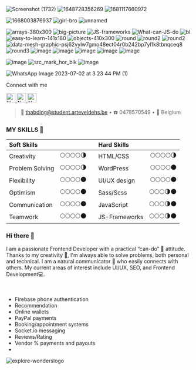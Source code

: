 
![Screenshot (1732)](https://user-images.githubusercontent.com/118621709/235341772-6d5d1422-2f37-46c6-a829-fc6f2adfd269.png)
![1648728356269](https://user-images.githubusercontent.com/118621709/235342163-c5aea352-0229-449b-a4a8-15c92c99c2c3.jpg)
![1681117660972](https://user-images.githubusercontent.com/118621709/235342224-512f77f5-6419-4f14-aa48-2bf894492dbe.jpg)

![1668003876937](https://user-images.githubusercontent.com/118621709/235342261-40cbe60a-6348-49da-ad72-9f46daf86e45.jpg)
![girl-bro](https://user-images.githubusercontent.com/118621709/236183901-140971d9-26cf-4419-be83-9636d3a56c0b.svg)
![unnamed](https://user-images.githubusercontent.com/118621709/236454083-8755b39f-94d7-4d2b-a747-ccea61cc3c96.jpg)

![arrays-380x300](https://user-images.githubusercontent.com/118621709/235504905-fcfb3f57-d9e6-411a-b23c-4d25ef861ddb.png)
![big-picture](https://user-images.githubusercontent.com/118621709/235505130-57de360f-b0c2-42a9-ad4b-2189bced7292.png)
![JS-frameworks](https://user-images.githubusercontent.com/118621709/235505172-fea983d0-7722-4db2-93f1-6fa165647e87.png)
![What-can-JS-do](https://user-images.githubusercontent.com/118621709/235505207-6fa51f13-7876-4f0f-9f83-78845522890b.png)
![bl](https://user-images.githubusercontent.com/118621709/235505284-aa130273-23d8-47f4-b1d1-6b312aa25453.png)
![easy-to-learn-141x180](https://user-images.githubusercontent.com/118621709/235505359-08d69f80-39f9-42c8-9909-2e07d01db56a.png)
![objects-410x300](https://user-images.githubusercontent.com/118621709/235505425-9a8b2111-75ba-418a-aa74-e9fa4787990a.png)
![round](https://user-images.githubusercontent.com/118621709/235655432-e805d0eb-c792-4808-9c53-e7d151f88ff5.png)
![round2](https://user-images.githubusercontent.com/118621709/235655466-96f81d60-7b1f-407d-89fe-cb6d2ce26932.png)
![round2](https://user-images.githubusercontent.com/118621709/235655521-686e2d89-7f23-4cab-ba7d-94fe815745cd.png)
![data-mesh-graphic-psj62vylw7gmo48ect04r0b242bp7yl1k8tbnqceq8](https://user-images.githubusercontent.com/118621709/235655593-2d446c02-fa76-4384-b9fc-2a7bd8436085.png)
![round3](https://user-images.githubusercontent.com/118621709/235672582-ea0cfdf0-c995-47ec-964d-f2a07800d8c4.png)
![image](https://user-images.githubusercontent.com/118621709/235842577-b565a0fb-b830-4719-94ba-bdd4173281f4.png)
![image](https://user-images.githubusercontent.com/118621709/236121510-5121a01d-2e33-4548-958c-3671152b874e.png)
![image](https://user-images.githubusercontent.com/118621709/236121650-f202bc7c-8923-4216-b108-a8baf311db88.png)
![image](https://user-images.githubusercontent.com/118621709/236121706-27413626-7b9e-4d7c-8cd0-00158071f8a0.png)
![image](https://user-images.githubusercontent.com/118621709/236141282-e88b2831-8a7d-4923-9781-b731eef0b989.png)

![image](https://user-images.githubusercontent.com/118621709/236146820-decaf847-360b-4ed2-8d36-29949e86ce7b.png)
![src_mark_hor_blk](https://user-images.githubusercontent.com/118621709/236147817-c3a53ce9-3610-4626-ae02-100d2fa85d20.svg)
![image](https://github.com/Singh-csm/Resource-s/assets/118621709/a4b9cf8d-2ce3-439e-bc15-2ba94190f414)



![WhatsApp Image 2023-07-02 at 3 23 44 PM (1)](https://github.com/Singh-csm/Resource-s/assets/118621709/2f531684-2f13-4f5c-9611-8d263369ddc6)


Connect with me


<a href="mailto:jainsparsh0801@gmail.com" ><img height="25" alt="Nodejs" src="https://img.shields.io/static/v1.svg?message=jainsparsh0801@gmail.com&label=send&style=flat-square&logo=gmail&color=red&logoColor=red&colorA=grey&link=mailto:jainsparsh0801@gmail.com" /> </a> <a href="https://www.github.com/SparshJain2000/" ><img height="25" alt="Nodejs" src="https://img.shields.io/static/v1.svg?label=follow&message=@SparshJain2000&color=grey&logo=github&style=for-the-badge&logoColor=white&colorA=black" /> </a> <a href="https://www.linkedin.com/in/sparsh-jain-87379a168/" ><img height="25" alt="Nodejs" src="https://img.shields.io/static/v1.svg?label=connect&message=@SparshJain&color=success&logo=linkedin&style=for-the-badge&logoColor=white&colorA=blue" /> </a>

> 📧 <thabding@student.arteveldehs.be> • ☎️ 0478570549  • 🏡 Belgium 

### MY SKILLS 🔔

|**Soft Skills**    |              |     |**Hard Skills**   |             | 
|:------------------|:------------:|:---:|:-----------------|------------:|
|Creativity         |🌕🌕🌕🌕🌗  |     |HTML/CSS         |🌕🌕🌕🌕🌗 | 
|Problem Solving    |🌕🌕🌕🌕🌗  |     |WordPress        |🌕🌕🌕🌕🌑 |    
|Flexibility        |🌕🌕🌕🌕🌑  |     |UI/UX design     |🌕🌕🌕🌕🌑 |     
|Optimism           |🌕🌕🌕🌕🌑  |     |Sass/Scss        |🌕🌕🌕🌗🌑 |     
|Communication      |🌕🌕🌕🌕🌑  |     |JavaScript       |🌕🌕🌕🌗🌑 |   
|Teamwork           |🌕🌕🌕🌕🌑  |     |JS-Frameworks    |🌕🌕🌕🌗🌑 | 
                                                                           
### Hi there 👋

I am a passionate Frontend Developer with a practical “can-do” 💪 attitude. Thanks to my creativity 🎨, I'm always able to solve problems, both personal and technical.
I am a natural communicator 📢 who easily connects with others.
My current areas of interest include UI/UX, SEO, and Frontend Development💻.

<br/>                                                                         
                                                                           


- Firebase phone authentication
- Recommendation
- Online wallets
- PayPal payments
- Booking/appointment systems
- Socket.io messaging
- Reviews/Rating
- Vendor % payments and payouts
- 

![explore-wonderslogo](https://github.com/Singh-csm/Resource-s/assets/118621709/6cd8b853-60fa-4dad-9a04-6124f0efe6a0)

